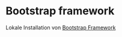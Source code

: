 # Bootstrap framework  
Lokale Installation von [Bootstrap Framework](https://getbootstrap.com/docs/5.2/getting-started/download/)